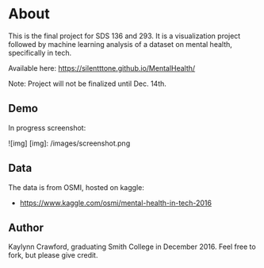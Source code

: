 # About

This is the final project for SDS 136 and 293. It is a visualization project followed by machine learning analysis of a dataset on mental health, specifically in tech.

Available here: https://silentttone.github.io/MentalHealth/

Note: Project will not be finalized until Dec. 14th.


## Demo
In progress screenshot:

![img]
[img]: /images/screenshot.png


## Data

The data is from OSMI, hosted on kaggle:

* https://www.kaggle.com/osmi/mental-health-in-tech-2016


## Author

Kaylynn Crawford, graduating Smith College in December 2016. Feel free to fork, but please give credit.
